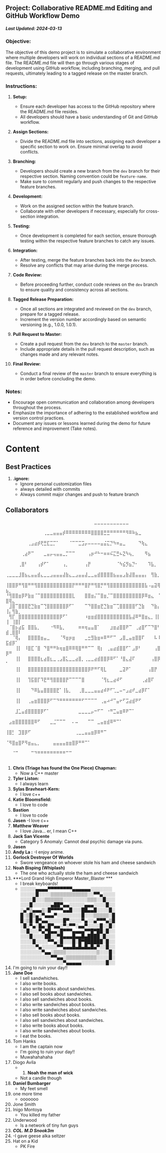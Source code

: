 ﻿## Project: Collaborative README.md Editing and GitHub Workflow Demo
##### Last Updated: 2024-03-13

### Objective:

The objective of this demo project is to simulate a collaborative environment where multiple developers will work on individual sections of a README.md file. The README.md file will then go through various stages of development using GitHub workflow, including branching, merging, and pull requests, ultimately leading to a tagged release on the master branch.

### Instructions:

1. **Setup:**
   - Ensure each developer has access to the GitHub repository where the README.md file resides.
   - All developers should have a basic understanding of Git and GitHub workflow.

2. **Assign Sections:**
   - Divide the README.md file into sections, assigning each developer a specific section to work on. Ensure minimal overlap to avoid conflicts.

3. **Branching:**
   - Developers should create a new branch from the `dev` branch for their respective section. Naming convention could be `feature-name`.
   - Make sure to commit regularly and push changes to the respective feature branches.

4. **Development:**
   - Work on the assigned section within the feature branch.
   - Collaborate with other developers if necessary, especially for cross-section integration.

5. **Testing:**
   - Once development is completed for each section, ensure thorough testing within the respective feature branches to catch any issues.

6. **Integration:**
   - After testing, merge the feature branches back into the `dev` branch.
   - Resolve any conflicts that may arise during the merge process.

7. **Code Review:**
   - Before proceeding further, conduct code reviews on the `dev` branch to ensure quality and consistency across all sections.

8. **Tagged Release Preparation:**
   - Once all sections are integrated and reviewed on the `dev` branch, prepare for a tagged release.
   - Increment the version number accordingly based on semantic versioning (e.g., 1.0.0, 1.0.1).

9. **Pull Request to Master:**
   - Create a pull request from the `dev` branch to the `master` branch.
   - Include appropriate details in the pull request description, such as changes made and any relevant notes.

10. **Final Review:**
    - Conduct a final review of the `master` branch to ensure everything is in order before concluding the demo.

### Notes:
- Encourage open communication and collaboration among developers throughout the process.
- Emphasize the importance of adhering to the established workflow and version control practices.
- Document any issues or lessons learned during the demo for future reference and improvement (Take notes).

# Content

## Best Practices

1. **.ignore:**
    - Ignore personal customization files
    - always detailed with commits
    - Always commit major changes and push to feature branch

## Collaborators

⠀⠀⠀⠀⠀⠀⠀⠀⠀⠀⠀⠀⠀⠀⠀⠀⠀⠀⠀⠀⠀⠀⠀⠀⠀⠀⠀⠀⣀⣀⣀⣀⣀⣀⣀⣀⣀⣀⣀⠀⠀⠀⠀⠀⠀⠀⠀⠀⠀⠀⠀⠀⠀⠀
⠀⠀⠀⠀⠀⠀⠀⠀⠀⠀⠀⠀⢀⣀⣀⣤⣤⣤⡾⠿⠿⠿⠿⠿⠿⠿⠿⣿⣿⣿⣿⣛⣛⠛⠛⠛⠛⠛⠻⠿⠷⣦⣀⠀⠀⠀⠀⠀⠀⠀⠀⠀⠀⠀
⠀⠀⠀⠀⠀⠀⠀⢀⣠⣴⡾⢟⣛⣏⣉⡉⠁⠀⠀⠀⠈⠉⠉⣉⣩⡤⠤⠤⠤⠤⣤⣬⣍⡙⠳⠶⣤⣀⠀⠀⠀⠀⠙⢷⣄⠀⠀⠀⠀⠀⠀⠀⠀⠀
⠀⠀⠀⠀⠀⢀⣴⠟⠉⠀⠀⠀⣀⣤⡤⢤⣤⣤⣀⡉⠉⠉⠀⠀⠀⠀⢠⡶⠚⠓⠒⠶⠶⠮⣍⣛⠦⣝⠳⢦⡀⠀⠀⠀⠻⣦⠀⠀⠀⠀⠀⠀⠀⠀
⠀⠀⠀⠀⢀⣿⠃⠀⠀⠀⢠⡾⠋⠁⠀⠀⠀⠀⢠⡀⠀⠀⠀⠀⠀⢠⡟⠀⠀⠀⠀⠀⠀⠀⠀⠈⠳⣮⡻⣦⡙⠂⠀⠀⠀⠹⣧⡀⠀⠀⠀⠀⠀⠀
⢀⣀⣀⣀⣸⣿⣦⣄⣤⣤⣾⣄⣀⣀⣠⣤⣤⣤⣼⣷⣄⣀⣠⣤⣤⣼⣀⣀⣤⣾⣿⣿⣿⣿⣦⣤⣤⣠⣷⣼⣿⣤⣤⣤⡄⠀⢻⣷⡀⠀⠀⠀⠀⠀
⢸⣿⣿⡿⠛⢻⣿⠛⠛⢻⣿⣿⣿⣿⣿⣿⣿⣿⣿⣿⣿⡟⠛⠛⠛⣿⡟⠛⢻⣿⡛⠛⢻⣿⣿⣿⣿⣿⣿⣿⣿⣿⣿⣿⣧⠠⣤⣽⢿⣦⡀⠀⠀⠀
⠘⢻⣿⣿⣶⡿⠟⣷⣶⠈⠉⣿⣿⣿⣿⣿⣿⣿⣿⣿⣿⣇⠀⠀⠀⣿⣿⣶⡌⠉⣿⣶⡈⠉⣿⣿⣿⣿⣿⣿⣿⣿⣿⡿⠿⣶⣄⠀⠈⣿⢿⣄⠀⠀
⠀⣸⣿⠉⣿⣿⣿⣟⣙⣷⣶⠉⢙⣿⣿⣿⣿⣿⣿⡿⠋⠁⠀⠀⠀⠉⠙⣿⣿⣶⣟⣙⣷⣶⠉⢉⣿⣿⣿⣿⣿⠋⣙⣷⠀⠀⠙⣷⡄⢸⡄⢻⣷⡀
⠀⢻⡏⠀⣿⣿⣿⣿⣿⣿⣿⣿⣿⣿⣿⣿⣿⡿⠋⠁⠀⠀⠀⠀⠀⠰⣶⣶⣾⣿⣿⣿⣿⣿⣿⣿⣿⣿⣿⣧⣼⠿⠛⣿⣶⣄⡀⢸⡇⢸⠀⢸⣿⡇
⠀⠈⣿⡦⣴⣯⠀⣿⣿⣧⡀⠀⠀⠀⠐⠻⠿⣧⡀⠀⠀⠀⠀⠶⠶⢶⣤⣤⣿⠁⠀⠀⠀⣰⣶⣴⣿⣿⠟⠉⠀⢀⣴⣿⠋⠉⠙⣿⠃⣾⢀⣿⣿⠇
⠀⠀⠈⢿⡄⠀⠀⣿⣿⣿⣿⣶⣤⣀⠀⠀⠀⠈⠻⣶⡶⣶⠀⠀⠀⣀⣒⣻⣷⣶⠶⠿⠛⠋⠉⠀⣠⣿⣀⣤⣶⣿⣿⠏⠀⠀⠀⠧⠸⣯⣾⡿⠁⠀
⠀⠀⠀⢸⡇⠀⠸⣿⣏⠈⣿⠀⠙⣿⠛⠛⠷⢶⣶⣿⠿⠿⢿⣿⠛⠛⠉⠉⠀⢿⡆⠀⢀⣤⣴⣾⣿⣿⠋⠁⣠⡿⠃⠀⠀⠀⠀⢠⣿⡿⠛⠀⠀⠀
⠀⠀⠀⢸⡇⠀⠀⣿⣿⣿⣿⣆⣴⣿⣆⣀⢀⣠⣿⣅⣀⣀⣴⣿⡀⢀⣀⣀⣴⣾⣿⣿⡿⠿⠋⠁⠘⣿⣄⣼⠏⠀⠀⠀⠀⠀⢠⣿⡿⠁⠀⠀⠀⠀
⠀⠀⠀⢸⡇⠀⠀⣿⣿⣿⣿⣿⣿⣿⣿⣿⣿⣿⣿⣿⣿⣿⣿⣿⣿⣿⡿⠟⠛⠋⢿⣇⠀⠀⠀⠀⣀⣽⠟⠁⠀⠀⠀⠀⠀⢠⣿⡟⠀⠀⠀⠀⠀⠀
⠀⠀⠀⢸⡇⠀⠀⢹⣯⣿⡏⠹⣟⠛⢻⣿⣿⣿⣿⡟⠉⠉⠉⠉⣿⠀⠀⠀⠀⠀⠈⢻⣆⣀⣴⠾⠋⠀⠀⠀⠀⠀⠀⢀⣴⣿⠏⠀⠀⠀⠀⠀⠀⠀
⠀⠀⠀⢸⡇⠀⠀⠀⠙⠿⣧⣤⣿⣿⣿⣿⣟⠁⢸⣧⡀⠀⠀⢀⣿⣀⣀⣀⣤⣤⣴⠾⠟⠋⢁⣀⠤⠒⣠⣴⠞⣀⣴⡿⠏⠁⠀⠀⠀⠀⠀⠀⠀⠀
⠀⠀⠀⢸⡇⠀⠀⢀⣤⣶⣿⣿⣿⡿⠋⠉⠙⠛⠛⠛⠛⠛⠛⠛⠋⠉⠉⠉⠉⠀⢀⣤⠴⠚⠉⣤⠖⠋⣩⣴⣾⠟⠋⠀⠀⠀⠀⠀⠀⠀⠀⠀⠀⠀
⠀⠀⠀⣸⣁⣤⣾⣿⣿⣿⣿⡿⠋⠁⠀⠀⠀⠀⠀⠀⠀⠀⠀⣀⣀⣀⣀⡤⠒⠋⠉⠀⠐⠛⣉⣤⣶⠿⠟⠉⠁⠀⠀⠀⠀⠀⠀⠀⠀⠀⠀⠀⠀⠀
⠀⣠⣶⣿⣿⣿⣿⣿⣿⠿⠋⠀⠀⠀⣀⣈⠉⠉⠉⠀⠀⠄⠤⠀⠀⠀⠉⠉⠀⣀⣤⣶⣾⠿⠛⠉⠁⠀⠀⠀⠀⠀⠀⠀⠀⠀⠀⠀⠀⠀⠀⠀⠀⠀
⢸⣿⡃⠀⣹⣿⡿⠋⠀⠀⠀⠀⠀⠀⠀⠀⠀⠀⠀⠀⠀⠀⢀⣀⣀⣤⣤⣶⡿⠿⠛⠉⠀⠀⠀⠀⠀⠀⠀⠀⠀⠀⠀⠀⠀⠀⠀⠀⠀⠀⠀⠀⠀⠀
⠈⠻⣿⣶⣿⠟⠻⣶⣤⣄⡀⠀⠀⠀⠀⣤⣤⣤⣤⣶⣶⣿⡿⠛⠛⠉⠁⠀⠀⠀⠀⠀⠀⠀⠀⠀⠀⠀⠀⠀⠀⠀⠀⠀⠀⠀⠀⠀⠀⠀⠀⠀⠀⠀
⠀⠀⠈⠉⠀⠀⠀⠀⠉⠙⠛⠛⠛⠛⠛⠛⠛⠛⠛⠉⠉⠀⠀⠀⠀⠀⠀⠀⠀⠀⠀⠀⠀⠀⠀⠀⠀⠀⠀⠀⠀⠀⠀⠀⠀⠀⠀⠀⠀⠀⠀⠀⠀⠀
1. **Chris (Triage has found the One Piece) Chapman:**
    - Now a C++ master
1. **Tyler Liston:**
    - I always learn
1. **Sylas Bravheart-Kern:**
    - I love c++
1. **Katie Bloomsfield:**
	- I love to code
1. **Bastion**
    - I love to code
1. **Jasen**
    -I love c++
1. **Matthew Weaver**
    - I love Java... er, I mean C++ 
1. **Jack San Vicente**
    - Category 5 Anomaly: Cannot deal psychic damage via puns.
1. **Jasen**
1. **Andy La :**
   -I enjoy anime.
1. **Gorlock Destroyer Of Worlds**
    - Swore vengeance on whoever stole his ham and cheese sandwich
1. **Noah Bisping (Whiplash)**
    - The one who actually stole the ham and cheese sandwich
1. ***Lord Grand High Emperor Master_Blaster ***
    - I break keyboards!
    - ░░░░░▄▄▄▄▀▀▀▀▀▀▀▀▄▄▄▄▄▄░░░░░░░
░░░░░█░░░░▒▒▒▒▒▒▒▒▒▒▒▒░░▀▀▄░░░░
░░░░█░░░▒▒▒▒▒▒░░░░░░░░▒▒▒░░█░░░
░░░█░░░░░░▄██▀▄▄░░░░░▄▄▄░░░░█░░
░▄▀▒▄▄▄▒░█▀▀▀▀▄▄█░░░██▄▄█░░░░█░
█░▒█▒▄░▀▄▄▄▀░░░░░░░░█░░░▒▒▒▒▒░█
█░▒█░█▀▄▄░░░░░█▀░░░░▀▄░░▄▀▀▀▄▒█
░█░▀▄░█▄░█▀▄▄░▀░▀▀░▄▄▀░░░░█░░█░
░░█░░░▀▄▀█▄▄░█▀▀▀▄▄▄▄▀▀█▀██░█░░
░░░█░░░░██░░▀█▄▄▄█▄▄█▄████░█░░░
░░░░█░░░░▀▀▄░█░░░█░█▀██████░█░░
░░░░░▀▄░░░░░▀▀▄▄▄█▄█▄█▄█▄▀░░█░░
░░░░░░░▀▄▄░▒▒▒▒░░░░░░░░░░▒░░░█░
░░░░░░░░░░▀▀▄▄░▒▒▒▒▒▒▒▒▒▒░░░░█░
░░░░░░░░░░░░░░▀▄▄▄▄▄░░░░░░░░█░░
1. I'm going to ruin your day!!
1. **Jane Doe**
    - I sell sandwhiches.
    - I also write books.
    - I also write books about sandwiches.
    - I also sell books about sandwiches.
    - I also sell sandwiches about books.
    - I also write sandwiches about books.
    - I also write sandwiches about sandwiches.
    - I also sell books about books.
    - I also sell sandwiches about sandwiches.
    - I also write books about books.
    - I also write sandwiches about books.
    - I eat the books.
1. Tom Hanks
   - I am the captain now
   - I'm going to ruin your day!!
   - Muwahahahaha
2. Diogo Avila
    - 1. **Noah the man of wick**
    - Not a candle though
1. **Daniel Bumbarger**
    - My feet smell
1. one more time
    - ooooooo
1. Jone Smith
1. Inigo Montoya
    - You killed my father
1. Underwood
    - Is a network of tiny fun guys
1. ***COL. M.D Snook3m***
1.  -I gave geese alka seltzer 
1. Hat on a Kid
    - PK Fire